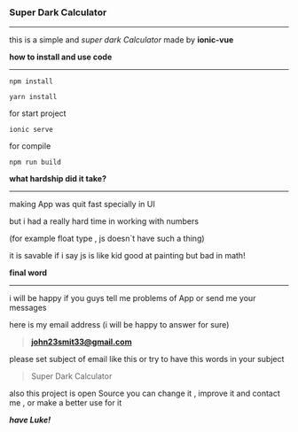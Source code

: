 ### **Super Dark Calculator**

------

this is a simple and *super dark Calculator* made by **ionic-vue** 

**how to install and use code**

------

```
npm install
```

```
yarn install
```

for start project

```
ionic serve
```

for compile

```
npm run build
```



**what hardship did it take?**

------

making App was quit fast specially in UI

but i had a really hard time in working with numbers

 (for example float type , js doesn`t have such a thing)

it is savable if i say js is like kid good at painting but bad in math!

**final word**

------

i will be happy if you guys tell me problems of App or send me your messages

here is my email address (i will be happy to answer for sure)

> **john23smit33@gmail.com**

please set subject of email like this or try to have this words in your subject

> Super Dark Calculator 

also this project is open Source you can change it , improve it and contact me , or make a better use for it

***have Luke!***
